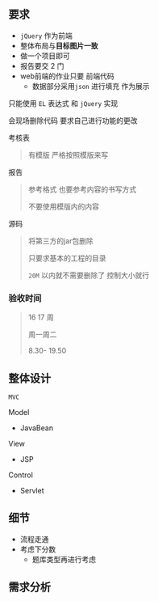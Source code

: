 



## 要求

- `jQuery`  作为前端
- 整体布局与**目标图片一致** 
- 做一个项目即可
- 报告要交 2 门
- web前端的作业只要 前端代码
  - 数据部分采用`json` 进行填充 作为展示



只能使用 `EL` 表达式 和 `jQuery` 实现

会现场删除代码 要求自己进行功能的更改



考核表 

> 有模版 严格按照模版来写
>
> 



报告 

> 参考格式 也要参考内容的书写方式
>
> 不要使用模版内的内容

源码

> 将第三方的jar包删除
>
> 只要求基本的工程的目录
>
> `20M` 以内就不需要删除了 控制大小就行





### 验收时间

> 16 17 周
>
> 周一周二
>
> 8.30- 19.50







## 整体设计

`MVC`  

Model

- JavaBean

View

- JSP

Control

- Servlet



## 细节

- 流程走通
- 考虑下分数
  - 题库类型再进行考虑







## 需求分析


































